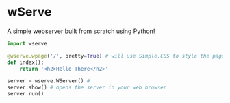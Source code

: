 # wServe
A simple webserver built from scratch using Python!

```py
import wserve

@wserve.wpage('/', pretty=True) # will use Simple.CSS to style the page a bit
def index():
    return '<h2>Hello There</h2>'

server = wserve.WServer() #
server.show() # opens the server in your web browser
server.run()
```
